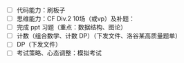 + [ ] 代码能力：刷板子
+ [ ] 思维能力：CF Div.2 10场（或vp）及补题：
+ [ ] 完成 ppt 习题（重点：数据结构、图论）
+ [ ] 计数（组合数学、计数 DP）（下发文件、洛谷某高质量题单）
+ [ ] DP（下发文件）
+ [ ] 考试策略、心态调整：模拟考试
